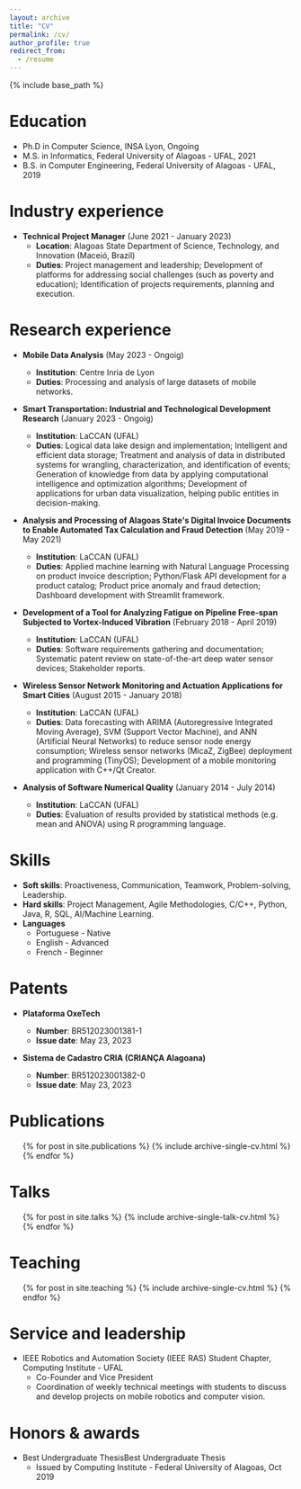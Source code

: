 ```yaml
---
layout: archive
title: "CV"
permalink: /cv/
author_profile: true
redirect_from:
  - /resume
---
```


{% include base_path %}

Education
======
* Ph.D in Computer Science, INSA Lyon, Ongoing
* M.S. in Informatics, Federal University of Alagoas - UFAL, 2021
* B.S. in Computer Engineering, Federal University of Alagoas - UFAL, 2019

Industry experience
======
* **Technical Project Manager** (June 2021 - January 2023)
  * **Location**: Alagoas State Department of Science, Technology, and Innovation (Maceió, Brazil)
  * **Duties**: Project management and leadership; Development of platforms for addressing social challenges (such as poverty and education); Identification of projects requirements, planning and execution.

Research experience
======
* **Mobile Data Analysis** (May 2023 - Ongoig)
  * **Institution**: Centre Inria de Lyon
  * **Duties**: Processing and analysis of large datasets of mobile networks.

* **Smart Transportation: Industrial and Technological Development Research** (January 2023 - Ongoig)
  * **Institution**: LaCCAN (UFAL)
  * **Duties**: Logical data lake design and implementation; Intelligent and efficient data storage; Treatment and analysis of data in distributed systems for wrangling, characterization, and identification of events; Generation of knowledge from data by applying computational intelligence and optimization algorithms; Development of applications for urban data visualization, helping public entities in decision-making.

* **Analysis and Processing of Alagoas State's Digital Invoice Documents to Enable Automated Tax Calculation and Fraud Detection** (May 2019 - May 2021)
  * **Institution**: LaCCAN (UFAL)
  * **Duties**: Applied machine learning with Natural Language Processing on product invoice description; Python/Flask API development for a product catalog; Product price anomaly and fraud detection; Dashboard development with Streamlit framework.

* **Development of a Tool for Analyzing Fatigue on Pipeline Free-span Subjected to Vortex-Induced Vibration** (February 2018 - April 2019)
  * **Institution**: LaCCAN (UFAL)
  * **Duties**: Software requirements gathering and documentation; Systematic patent review on state-of-the-art deep water sensor devices; Stakeholder reports.

* **Wireless Sensor Network Monitoring and Actuation Applications for Smart Cities** (August 2015 - January 2018)
  * **Institution**: LaCCAN (UFAL)
  * **Duties**: Data forecasting with ARIMA (Autoregressive Integrated Moving Average), SVM (Support Vector Machine), and ANN (Artificial Neural Networks) to reduce sensor node energy consumption; Wireless sensor networks (MicaZ, ZigBee) deployment and programming (TinyOS); Development of a mobile monitoring application with C++/Qt Creator.

* **Analysis of Software Numerical Quality** (January 2014 - July 2014)
  * **Institution**: LaCCAN (UFAL)
  * **Duties**: Evaluation of results provided by statistical methods (e.g. mean and ANOVA) using R programming language.

Skills
======
* **Soft skills**: Proactiveness, Communication, Teamwork, Problem-solving, Leadership.
* **Hard skills**: Project Management, Agile Methodologies, C/C++, Python, Java, R, SQL, AI/Machine Learning.
* **Languages**
  * Portuguese - Native
  * English - Advanced
  * French - Beginner

Patents
======
* **Plataforma OxeTech**
  * **Number**: BR512023001381-1
  * **Issue date**: May 23, 2023

* **Sistema de Cadastro CRIA (CRIANÇA Alagoana)**
  * **Number**: BR512023001382-0
  * **Issue date**: May 23, 2023

Publications
======
  <ul>{% for post in site.publications %}
    {% include archive-single-cv.html %}
  {% endfor %}</ul>
  
Talks
======
  <ul>{% for post in site.talks %}
    {% include archive-single-talk-cv.html %}
  {% endfor %}</ul>
  
Teaching
======
  <ul>{% for post in site.teaching %}
    {% include archive-single-cv.html %}
  {% endfor %}</ul>
  
Service and leadership
======
* IEEE Robotics and Automation Society (IEEE RAS) Student Chapter, Computing Institute - UFAL
  * Co-Founder and Vice President
  * Coordination of weekly technical meetings with students to discuss and develop projects on mobile robotics and computer vision.

Honors & awards
======

* Best Undergraduate ThesisBest Undergraduate Thesis
  * Issued by Computing Institute - Federal University of Alagoas, Oct 2019